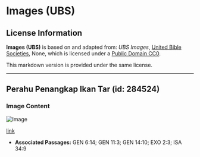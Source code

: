# Images (UBS)

## License Information

**Images (UBS)** is based on and adapted from: _UBS Images_, [United Bible Societies](https://unitedbiblesocieties.org/), None, which is licensed under a [Public Domain CC0](https://creativecommons.org/public-domain/cc0/).

This markdown version is provided under the same license.



--------------------------------

## Perahu Penangkap Ikan Tar (id: 284524)

### Image Content

![Image](https://cdn.aquifer.bible/aquifer-content/resources/Media/WEB-0858_tar_fishing_boat.jpg)

[link](https://cdn.aquifer.bible/aquifer-content/resources/Media/WEB-0858_tar_fishing_boat.jpg)

* **Associated Passages:** GEN 6:14; GEN 11:3; GEN 14:10; EXO 2:3; ISA 34:9

